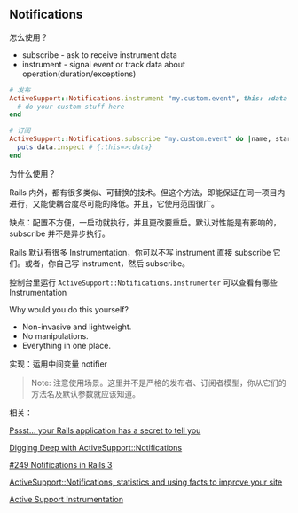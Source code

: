 ## Notifications

怎么使用？

- subscribe - ask to receive instrument data
- instrument - signal event or track data about operation(duration/exceptions)

```ruby
# 发布
ActiveSupport::Notifications.instrument "my.custom.event", this: :data do
  # do your custom stuff here
end

# 订阅
ActiveSupport::Notifications.subscribe "my.custom.event" do |name, started, finished, unique_id, data|
  puts data.inspect # {:this=>:data}
end
```

为什么使用？

Rails 内外，都有很多类似、可替换的技术。但这个方法，即能保证在同一项目内进行，又能使耦合度尽可能的降低。并且，它使用范围很广。

缺点：配置不方便，一启动就执行，并且更改要重启。默认对性能是有影响的，subscribe 并不是异步执行。

Rails 默认有很多 Instrumentation，你可以不写 instrument 直接 subscribe 它们。或者，你自己写 instrument，然后 subscribe。

控制台里运行 `ActiveSupport::Notifications.instrumenter` 可以查看有哪些 Instrumentation

Why would you do this yourself?

- Non-invasive and lightweight.
- No manipulations.
- Everything in one place.

实现：运用中间变量 notifier

> Note: 注意使用场景。这里并不是严格的发布者、订阅者模型，你从它们的方法名及默认参数就应该知道。

相关：

[Pssst... your Rails application has a secret to tell you](http://signalvnoise.com/posts/3091-pssst-your-rails-application-has-a-secret-to-tell-you)

[Digging Deep with ActiveSupport::Notifications](https://speakerdeck.com/nextmat/digging-deep-with-activesupportnotifications)

[#249 Notifications in Rails 3](http://railscasts.com/episodes/249-notifications-in-rails-3)

[ActiveSupport::Notifications, statistics and using facts to improve your site](http://www.reinteractive.net/posts/141-activesupport-notifications-statistics-and-using-facts-to-improve-your-site)

[Active Support Instrumentation](http://edgeguides.rubyonrails.org/active_support_instrumentation.html)
